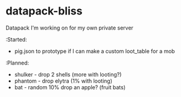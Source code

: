 # datapack-bliss
Datapack I'm working on for my own private server

:Started:

- pig.json to prototype if I can make a custom loot_table for a mob

:Planned:

- shulker - drop 2 shells (more with looting?)
- phantom - drop elytra (1% with looting)
- bat - random 10% drop an apple? (fruit bats)
